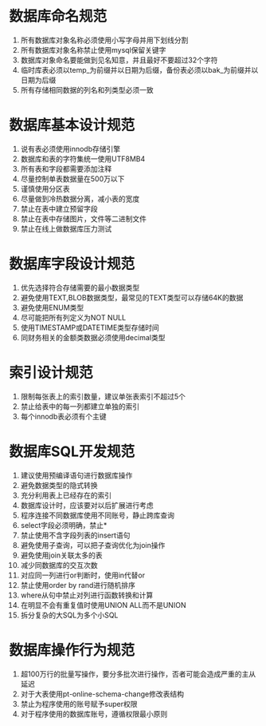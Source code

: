 # 数据库命名规范
1. 所有数据库对象名称必须使用小写字母并用下划线分割
2. 所有数据库对象名称禁止使用mysql保留关键字
3. 数据库对象命名要能做到见名知意，并且最好不要超过32个字符
4. 临时库表必须以temp_为前缀并以日期为后缀，备份表必须以bak_为前缀并以日期为后缀
5. 所有存储相同数据的列名和列类型必须一致

# 数据库基本设计规范
1. 说有表必须使用innodb存储引擎
2. 数据库和表的字符集统一使用UTF8MB4
3. 所有表和字段都需要添加注释
4. 尽量控制单表数据量在500万以下
5. 谨慎使用分区表
6. 尽量做到冷热数据分离，减小表的宽度
7. 禁止在表中建立预留字段
8. 禁止在表中存储图片，文件等二进制文件
9. 禁止在线上做数据库压力测试

# 数据库字段设计规范
1. 优先选择符合存储需要的最小数据类型
2. 避免使用TEXT,BLOB数据类型，最常见的TEXT类型可以存储64K的数据
3. 避免使用ENUM类型
4. 尽可能把所有列定义为NOT NULL
5. 使用TIMESTAMP或DATETIME类型存储时间
6. 同财务相关的金额类数据必须使用decimal类型

# 索引设计规范
1. 限制每张表上的索引数量，建议单张表索引不超过5个
2. 禁止给表中的每一列都建立单独的索引
3. 每个innodb表必须有个主键

# 数据库SQL开发规范
1. 建议使用预编译语句进行数据库操作
2. 避免数据类型的隐式转换
3. 充分利用表上已经存在的索引
4. 数据库设计时，应该要对以后扩展进行考虑
5. 程序连接不同数据库使用不同账号，静止跨库查询
6. select字段必须明确，禁止*
7. 禁止使用不含字段列表的insert语句
8. 避免使用子查询，可以把子查询优化为join操作
9. 避免使用join关联太多的表
10. 减少同数据库的交互次数
11. 对应同一列进行or判断时，使用in代替or
12. 禁止使用order by rand进行随机排序
13. where从句中禁止对列进行函数转换和计算
14. 在明显不会有重复值时使用UNION ALL而不是UNION
15. 拆分复杂的大SQL为多个小SQL

# 数据库操作行为规范
1. 超100万行的批量写操作，要分多批次进行操作，否者可能会造成严重的主从延迟
2. 对于大表使用pt-online-schema-change修改表结构
3. 禁止为程序使用的账号赋予super权限
4. 对于程序使用的数据库账号，遵循权限最小原则
